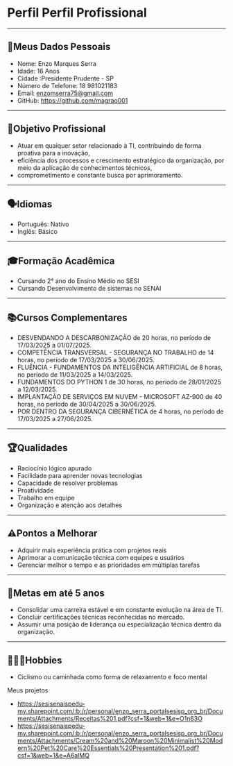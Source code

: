 # Perfil Perfil Profissional
---
📄Meus Dados Pessoais
---
- Nome: Enzo Marques Serra
- Idade: 16 Anos
- Cidade :Presidente Prudente - SP
- Número de Telefone: 18 981021183
- Email: enzomserra75@gmail.com
- GitHub: https://github.com/magrao001
---
🎯Objetivo Profissional
---
- Atuar em qualquer setor relacionado à TI, contribuindo de forma proativa para a inovação,
- eficiência dos processos e crescimento estratégico da organização, por meio da aplicação de conhecimentos técnicos,
- comprometimento e constante busca por aprimoramento.
---
 🗣Idiomas
---
- Português: Nativo
- Inglês: Básico
---
🎓Formação Acadêmica
---
- Cursando 2° ano do Ensino Médio no SESI
- Cursando Desenvolvimento de sistemas no SENAI
---
📚Cursos Complementares
---
- DESVENDANDO A DESCARBONIZAÇÃO de 20 horas, no período de 17/03/2025 a 01/07/2025.
- COMPETÊNCIA TRANSVERSAL - SEGURANÇA NO TRABALHO de 14 horas, no período de 17/03/2025 a 30/06/2025.
- FLUÊNCIA - FUNDAMENTOS DA INTELIGÊNCIA ARTIFICIAL de 8 horas, no período de 11/03/2025 a 14/03/2025.
- FUNDAMENTOS DO PYTHON 1 de 30 horas, no período de 28/01/2025 a 12/03/2025.
- IMPLANTAÇÃO DE SERVIÇOS EM NUVEM - MICROSOFT AZ-900 de 40 horas, no período de 30/04/2025 a 30/06/2025.
- POR DENTRO DA SEGURANÇA CIBERNÉTICA de 4 horas, no período de 17/03/2025 a 27/06/2025.
---
🏆Qualidades
---
- Raciocínio lógico apurado
- Facilidade para aprender novas tecnologias
- Capacidade de resolver problemas
- Proatividade
- Trabalho em equipe
- Organização e atenção aos detalhes
---
⚠️Pontos a Melhorar
---
- Adquirir mais experiência prática com projetos reais
- Aprimorar a comunicação técnica com equipes e usuários
- Gerenciar melhor o tempo e as prioridades em múltiplas tarefas
---
🎯Metas em até 5 anos
---
- Consolidar uma carreira estável e em constante evolução na área de TI.
- Concluir certificações técnicas reconhecidas no mercado.
- Assumir uma posição de liderança ou especialização técnica dentro da organização.
---
🏃🏼‍♂️Hobbies
---
- Ciclismo ou caminhada como forma de relaxamento e foco mental

Meus projetos
- https://sesisenaispedu-my.sharepoint.com/:b:/r/personal/enzo_serra_portalsesisp_org_br/Documents/Attachments/Receitas%201.pdf?csf=1&web=1&e=O1n63O
- https://sesisenaispedu-my.sharepoint.com/:b:/r/personal/enzo_serra_portalsesisp_org_br/Documents/Attachments/Cream%20and%20Maroon%20Minimalist%20Modern%20Pet%20Care%20Essentials%20Presentation%201.pdf?csf=1&web=1&e=A6alMQ
